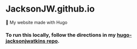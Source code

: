 # JacksonJW.github.io
🏡 My website made with Hugo

### To run this locally, follow the directions in my [hugo-jacksonjwatkins repo](https://github.com/JacksonJW/hugo-jacksonjwatkins.com "hugo-jacksonjwatkins.com repo").
